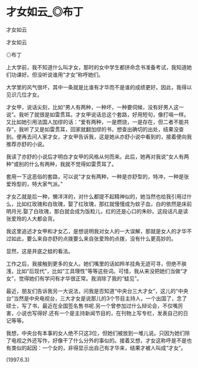 # 才女如云_◎布丁

才女如云

才女如云

◎布丁

上大学前，我不知道什么叫才女，那时的女中学生都拼命念书准备考试，我知道她们功课好。但没听说谁用“才女”称呼她们。

大学里的风气很坏，其中一条就是比谁有才华而不是谁的成绩更好。因此，我得以见识几位才女。

才女甲，说话尖刻，比如“男人有两种，一种坏，一种要伺候，没有好男人这一说”。我听了就很是如雷贯耳。才女甲说话总这个套路，好用短句，像打嗝一样。又比如她引用法国人加缪的话：“爱有两种，一是燃烧，一是存在，但二者不能共存”，我听了又是如雷贯耳，回家就翻加缪的书，想查出确切的出处，结果没查到。便再去问人家才女，才女甲告诉我，这是她从亦舒小说中看到的，接着便向我推荐亦舒的小说。

我读了亦舒的小说后才明白才女甲的风格从何而来。此后，她再对我说“女人有两种”或别的什么有两种，我就不觉得如雷贯耳了。

套用一下这恶俗的套路，可以说“才女有两种，一种是亦舒型的，特冲，一种是张爱玲型的，特大家气派。”

才女乙就是后一种，懒洋洋的，对什么都提不起精神似的，她当然也给我引用过什么，比如红玫瑰和白玫瑰，娶了红玫瑰，那红就慢慢成为蚊子血，白的依然是床前明月光.娶了白玫瑰，那白就会成为饭粒儿，红的还是心口的朱砂。这段话凡是读张爱玲的人大都会背。

我这里追述才女甲和才女乙，是想说明我对女人的一大误解，那就是女人的才华不过如此，要么来自亦舒的点拨要么来自张爱玲的点拨，没有什么更高妙的。

显然，这是井底之蛙的看法。

工作之后，我接触到更多的女人。她们嘴里的话如羚羊挂角无迹可寻，但绝不肤浅，比如“后现代”，比如“工具理性”等等这些词。可惜，我从来没把她们当做“才女”，觉得她们有学问有才华很正常。我消除了我的“蛙见”。

最近，朋友们告诉我另一大说法，问我是否知道“中央台三大才女”，这儿的“中央台”当然是中央电视台，三大才女是说那儿的3个节目主持人，一个出国了，念了硕士，写了书，最近在全国签名售书呢.另一个曾参加过什么辩论会，不仅嘴厉害，小说也写得好.还有一个是主持新闻节目的，在刊物上写专栏，发表自己的日记等等。

我想，中央台有本事的女人绝不只这3位，但她们被放到一堆儿说。只因为她们除了电视之外还写作，好像干了什么分外的事似的。接着又想，才女这称呼是不是也有类似的起因：一个女的，非得显示出自己有才华来，结果才被人叫成“才女”。

(1997.6.3)
